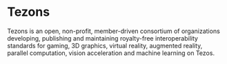 # Tezons
Tezons is an open, non-profit, member-driven consortium of organizations developing, publishing and maintaining royalty-free interoperability standards for gaming, 3D graphics, virtual reality, augmented reality, parallel computation, vision acceleration and machine learning on Tezos.

